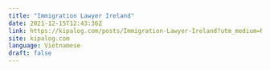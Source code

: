 ```yaml
---
title: "Immigration Lawyer Ireland"
date: 2021-12-15T12:43:36Z
link: https://kipalog.com/posts/Immigration-Lawyer-Ireland?utm_medium=RSS&utm_source=news.12bit.vn
site: kipalog.com
language: Vietnamese
draft: false
---
```

